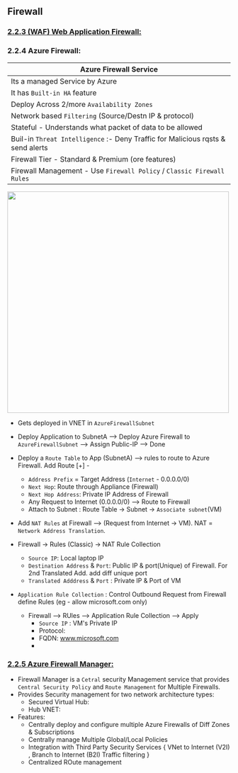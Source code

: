 ## Firewall

### [2.2.3 (WAF) Web Application Firewall:](./02-LoadBalancing.md#223-web-application-firewall)


### 2.2.4 Azure Firewall:

| Azure Firewall Service                                                        |
|-------------------------------------------------------------------------------|
| Its a managed Service by Azure                                                |
| It has `Built-in HA` feature                                                    |
| Deploy Across 2/more `Availability Zones`                                       |
| Network based `Filtering` (Source/Destn IP & protocol)                          |
| Stateful - Understands what packet of data to be allowed                      |
| Buil-in `Threat Intelligence` :- Deny Traffic for Malicious rqsts & send alerts |
| Firewall Tier -  Standard & Premium (ore features)                            |
| Firewall Management - Use `Firewall Policy` / `Classic Firewall Rules`        |


<img src="https://user-images.githubusercontent.com/24938159/120058727-ac9d7a00-c06a-11eb-9cba-0cf449714d4e.png" width="500">


* Gets deployed in VNET in `AzureFirewallSubnet` 
* Deploy Application to SubnetA --> Deploy Azure Firewall to `AzureFirewallSubnet` --> Assign Public-IP --> Done
* Deploy a `Route Table` to App (SubnetA) --> rules to route to Azure Firewall. Add Route [+] -
  * `Address Prefix` = Target Address (`Internet` - 0.0.0.0/0)
  * `Next Hop`: Route through Appliance (Firewall)
  * `Next Hop Address`: Private IP Address of Firewall
  * Any Request to Internet (0.0.0.0/0) --> Route to Firewall
  * Attach to Subnet : Route Table -> Subnet -> `Associate subnet`(VM)
  
* Add `NAT Rules` at Firewall --> (Request from Internet -> VM). NAT = `Network Address Translation`. 
* Firewall -> Rules (Classic) -> NAT Rule Collection 
  * `Source IP`: Local laptop IP
  * `Destination Address` & `Port`: Public IP & port(Unique) of Firewall. For 2nd Translated Add. add diff unique port
  *  `Translated Adddress` & `Port` : Private IP & Port of VM
* `Application Rule Collection` : Control Outbound Request from Firewall define Rules (eg - allow microsoft.com only)
  * Firewall --> RUles --> Application Rule Collection --> Apply
    * `Source IP` : VM's Private IP
    * Protocol: 
    * FQDN: www.microsoft.com
    * 

### [2.2.5 Azure Firewall Manager:](https://docs.microsoft.com/en-us/azure/firewall-manager/overview)

* Firewall Manager is a `Cetral` security Management service that provides `Central Security Policy` and `Route Management` for Multiple Firewalls.
* Provides Security management for two network architecture types:
  * Secured Virtual Hub:
  * Hub VNET:
* Features:
  * Centrally deploy and configure multiple Azure Firewalls of Diff Zones & Subscriptions
  * Centrally manage Multiple Global/Local Policies
  * Integration with Third Party Security Services { VNet to Internet (V2I) , Branch to Internet (B2I) Traffic filtering }
  * Centralized ROute management


